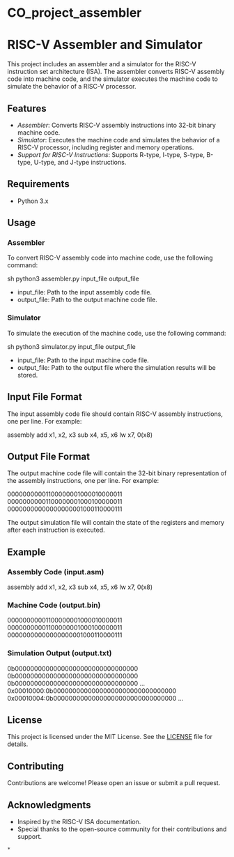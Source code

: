 # CO_project_assembler
# RISC-V Assembler and Simulator

This project includes an assembler and a simulator for the RISC-V instruction set architecture (ISA). The assembler converts RISC-V assembly code into machine code, and the simulator executes the machine code to simulate the behavior of a RISC-V processor.

## Features

- *Assembler*: Converts RISC-V assembly instructions into 32-bit binary machine code.
- *Simulator*: Executes the machine code and simulates the behavior of a RISC-V processor, including register and memory operations.
- *Support for RISC-V Instructions*: Supports R-type, I-type, S-type, B-type, U-type, and J-type instructions.

## Requirements

- Python 3.x

## Usage

### Assembler

To convert RISC-V assembly code into machine code, use the following command:

sh
python3 assembler.py input_file output_file


- input_file: Path to the input assembly code file.
- output_file: Path to the output machine code file.

### Simulator

To simulate the execution of the machine code, use the following command:

sh
python3 simulator.py input_file output_file


- input_file: Path to the input machine code file.
- output_file: Path to the output file where the simulation results will be stored.

## Input File Format

The input assembly code file should contain RISC-V assembly instructions, one per line. For example:

assembly
add x1, x2, x3
sub x4, x5, x6
lw x7, 0(x8)


## Output File Format

The output machine code file will contain the 32-bit binary representation of the assembly instructions, one per line. For example:


00000000001100000001000010000011
00000000001100000001000100000011
00000000000000000001000110000111


The output simulation file will contain the state of the registers and memory after each instruction is executed.

## Example

### Assembly Code (input.asm)

assembly
add x1, x2, x3
sub x4, x5, x6
lw x7, 0(x8)


### Machine Code (output.bin)


00000000001100000001000010000011
00000000001100000001000100000011
00000000000000000001000110000111


### Simulation Output (output.txt)


0b00000000000000000000000000000000 0b00000000000000000000000000000000 0b00000000000000000000000000000000 ...
0x00010000:0b00000000000000000000000000000000
0x00010004:0b00000000000000000000000000000000
...


## License

This project is licensed under the MIT License. See the [LICENSE](LICENSE) file for details.

## Contributing

Contributions are welcome! Please open an issue or submit a pull request.

## Acknowledgments

- Inspired by the RISC-V ISA documentation.
- Special thanks to the open-source community for their contributions and support.
```
*
